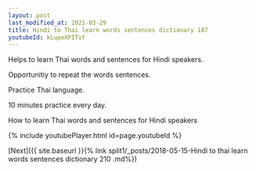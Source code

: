 ```yaml
---
layout: post
last_modified_at: 2021-03-29
title: Hindi to Thai learn words sentences dictionary 187 
youtubeId: kLupeXPITvY
---
```

 
 
Helps to learn Thai words and sentences for Hindi speakers.

Opportunitiy to repeat the words sentences. 

Practice Thai language. 
 
10 minutes practice every day. 
 
How to learn Thai words and sentences for Hindi speakers 
 
{% include youtubePlayer.html id=page.youtubeId %}
 
 
[Next]({{ site.baseurl }}{% link  split1/_posts/2018-05-15-Hindi to thai learn words sentences dictionary 210 .md%})
 
